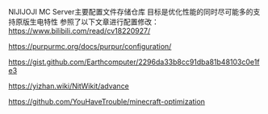 NIJIJOJI MC Server主要配置文件存储仓库
目标是优化性能的同时尽可能多的支持原版生电特性
参照了以下文章进行配置修改：
https://www.bilibili.com/read/cv18220927/

https://purpurmc.org/docs/purpur/configuration/

https://gist.github.com/Earthcomputer/2296da33b8cc91dba81b48103c0e1fe3

https://yizhan.wiki/NitWikit/advance

https://github.com/YouHaveTrouble/minecraft-optimization
